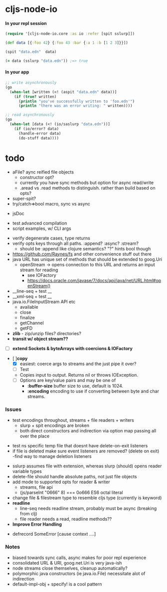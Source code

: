 
# cljs-node-io

#### In your repl session

```clj
(require '[cljs-node-io.core :as io :refer [spit sslurp]])

(def data [{:foo 42} {:foo 43 :bar {:a 1 :b [1 2 3]}}])

(spit "data.edn"  data)

(= data (sslurp "data.edn")) ;=> true

```

#### In your app

```clj
;; write asynchronously
(go
  (when-let [written (<! (aspit "data.edn" data))]
    (if (true? written)
      (println "you've successfully written to 'foo.edn'")
      (println "there was an error writing: " written))))

;; read asynchronously
(go
  (when-let [data (<! (io/saslurp "data.edn"))]
    (if (io/error? data)
      (handle-error data)
      (do-stuff data))))

```

# todo
  + aFile? aync reified file objects
    - constructor opt?
    - currently you have sync methods but option for async read/write
    - .aread vs .read methods to distinguish. rather than build based on opts?
  + super-spit?
  + try/catch=>bool macro, sync vs async
  * jsDoc
  + test advanced compilation
  + script examples, w/ CLI args
  * verify degenerate cases, type returns
  * verify opts keys through all paths. :append? :async? :stream?
    - should be :append like clojure semantics? "?" hints bool though
  * https://github.com/Raynes/fs and other convenience stuff out there
  * java URL has unique set of methods that should be extended to goog.Uri
    * openStream -> opens connection to this URL and returns an input stream for reading
      - see IOFactory
      - https://docs.oracle.com/javase/7/docs/api/java/net/URL.html#openStream()
  * __line-seq  + test __
  * __xml-seq  + test __
  * java.io.FileInputStream API etc
      - available
      - close
      - finalize
      - getChannel
      - getFD
  *  __zlib__
    - zip/unzip files? directories?
  * __transit w/ object stream??__
  * [ ] __extend Sockets & byteArrays with   coercions & IOFactory__
  * [ ]__copy__
    - [x] easiest: coerce args to streams and the just pipe it over?
    - [ ] Test
    - Copies input to output.  Returns nil or throws IOException.
    - [ ] Options are key/value pairs and may be one of
      - __:buffer-size__  buffer size to use, default is 1024.
      - __:encoding__     encoding to use if converting between byte and char streams.


### Issues
  + test encodings throughout, streams + file readers + writers
    - slurp + spit encodings are broken
    - both direct constructors and indirection via option map passing all over the place
  - test ns specific temp file that doesnt have delete-on-exit listeners
  - if file is deleted make sure event listeners are removed? (delete on exit)
    -find way to manage deletion listeners

  * sslurp assumes file with extension, whereas slurp (should) opens reader variable types
  * delete-file should handle absolute paths, not just file objects
  * add mode to supported opts for reader & writer
    - streams, file api
    - (js/parseInt "0666" 8)   ===   0o666 ES6 octal literal
  * change file & filestream type to resemble cljs type (currently is keyword)   
* __readline__
  - line-seq needs readline stream, probably must be async (breaking from clj)
  - file reader needs a read, readline methods??
* __Improve Error Handling__
 - defrecord SomeError [cause context ....]



### Notes
  * biased towards sync calls, async makes for poor repl experience
  * consolidated URL & URI, goog.net.Uri is very java-ish
  * node streams close themselves, cleanup automatically?
  * polymorphic java constructors (ie java.io.File)
    necessitate alot of indirection
  * default-impl-obj + specify! is a cool pattern
